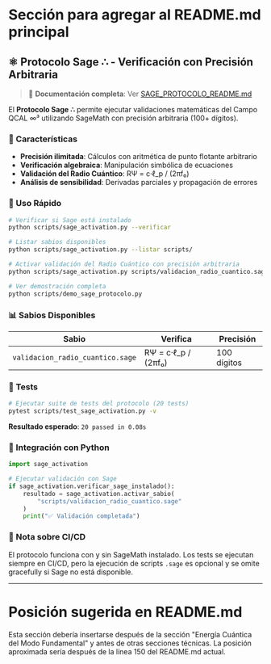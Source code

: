 # Sección para agregar al README.md principal

## ⚛️ Protocolo Sage ∴ - Verificación con Precisión Arbitraria

> 📖 **Documentación completa**: Ver [SAGE_PROTOCOLO_README.md](SAGE_PROTOCOLO_README.md)

El **Protocolo Sage ∴** permite ejecutar validaciones matemáticas del Campo QCAL ∞³ utilizando SageMath con precisión arbitraria (100+ dígitos).

### 🌟 Características

- **Precisión ilimitada**: Cálculos con aritmética de punto flotante arbitrario
- **Verificación algebraica**: Manipulación simbólica de ecuaciones
- **Validación del Radio Cuántico**: RΨ = c·ℓ_p / (2πf₀)
- **Análisis de sensibilidad**: Derivadas parciales y propagación de errores

### 🚀 Uso Rápido

```bash
# Verificar si Sage está instalado
python scripts/sage_activation.py --verificar

# Listar sabios disponibles
python scripts/sage_activation.py --listar scripts/

# Activar validación del Radio Cuántico con precisión arbitraria
python scripts/sage_activation.py scripts/validacion_radio_cuantico.sage

# Ver demostración completa
python scripts/demo_sage_protocolo.py
```

### 📊 Sabios Disponibles

| Sabio | Verifica | Precisión |
|-------|----------|-----------|
| `validacion_radio_cuantico.sage` | RΨ = c·ℓ_p / (2πf₀) | 100 dígitos |

### 🧪 Tests

```bash
# Ejecutar suite de tests del protocolo (20 tests)
pytest scripts/test_sage_activation.py -v
```

**Resultado esperado**: `20 passed in 0.08s`

### 🔗 Integración con Python

```python
import sage_activation

# Ejecutar validación con Sage
if sage_activation.verificar_sage_instalado():
    resultado = sage_activation.activar_sabio(
        "scripts/validacion_radio_cuantico.sage"
    )
    print("✅ Validación completada")
```

### 📝 Nota sobre CI/CD

El protocolo funciona con y sin SageMath instalado. Los tests se ejecutan siempre en CI/CD, pero la ejecución de scripts `.sage` es opcional y se omite gracefully si Sage no está disponible.

---

# Posición sugerida en README.md

Esta sección debería insertarse después de la sección "Energía Cuántica del Modo Fundamental" y antes de otras secciones técnicas. La posición aproximada sería después de la línea 150 del README.md actual.
